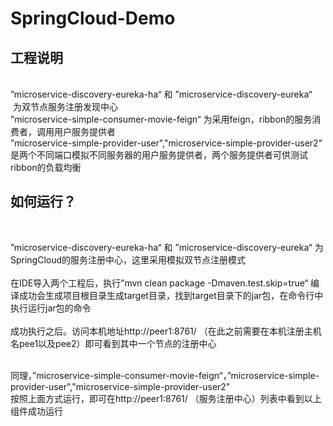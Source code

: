 # SpringCloud-Demo

## 工程说明
<br />
”microservice-discovery-eureka-ha“  和 ”microservice-discovery-eureka“  为双节点服务注册发现中心
<br />
”microservice-simple-consumer-movie-feign“ 为采用feign，ribbon的服务消费者，调用用户服务提供者
<br />
”microservice-simple-provider-user","microservice-simple-provider-user2" 是两个不同端口模拟不同服务器的用户服务提供者，两个服务提供者可供测试ribbon的负载均衡
<br />

## 如何运行？
<br />

”microservice-discovery-eureka-ha“  和 ”microservice-discovery-eureka“ 为SpringCloud的服务注册中心，这里采用模拟双节点注册模式 
<br /><br />
在IDE导入两个工程后，执行”mvn clean package -Dmaven.test.skip=true“ 编译成功会生成项目根目录生成target目录，找到target目录下的jar包，在命令行中执行运行jar包的命令<br /><br />
成功执行之后。访问本机地址http://peer1:8761/ （在此之前需要在本机注册主机名pee1以及pee2）即可看到其中一个节点的注册中心
<br /><br />

同理，”microservice-simple-consumer-movie-feign“，”microservice-simple-provider-user","microservice-simple-provider-user2"
<br />按照上面方式运行，即可在http://peer1:8761/ （服务注册中心）列表中看到以上组件成功运行


